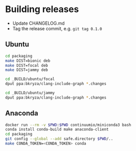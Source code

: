 # Building releases

* Update CHANGELOG.md
* Tag the release commit, e.g. ```git tag 0.1.0```

## Ubuntu

```bash
cd packaging
make DIST=bionic deb
make DIST=focal deb
make DIST=jammy deb

cd _BUILD/ubuntu/focal
dput ppa:bkryza/clang-include-graph *.changes

cd _BUILD/ubuntu/jammy
dput ppa:bkryza/clang-include-graph *.changes

```

## Anaconda

```bash
docker run --rm -v $PWD:$PWD continuumio/miniconda3 bash
conda install conda-build make anaconda-client
cd packaging
git config --global --add safe.directory $PWD/..
make CONDA_TOKEN=<CONDA_TOKEN> conda
```